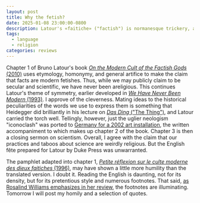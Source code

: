 ```yaml
---
layout: post
title: Why the fetish?
date: 2025-01-08 23:00:00-0800
description: Latour's «faitiche» ("factish") is normanesque trickery, and his "iconoclash" is an artsy rehash of Sombart's creative destruction.
tags:
  - language
  - religion
categories: reviews
---
```

Chapter 1 of Bruno Latour's book [*On the Modern Cult of the Factish Gods* (2010)](https://www.dukeupress.edu/On-the-Modern-Cult-of-the-Factish-Gods) uses etymology, homonymy, and general artifice to make the claim that facts are modern fetishes. Thus, while we may publicly claim to be secular and scientific, we have never been areligious. This continues Latour's theme of symmetry, earlier developed in [*We Have Never Been Modern* (1993)](https://en.wikipedia.org/wiki/We_Have_Never_Been_Modern). I approve of the cleverness. Mating ideas to the historical peculiarities of the words we use to express them is something that Heidegger did brilliantly in his lecture on [*Das Ding* ("The Thing")](https://monoskop.org/images/1/1d/Heidegger_Martin_1950_2000_Das_Ding.pdf), and Latour carried the torch well. Tellingly, however, just the uglier neologism "iconoclash" was ported to [Germany for a 2002 art installation](https://zkm.de/de/ausstellung/2002/05/iconoclash), the written accompaniment to which makes up chapter 2 of the book. Chapter 3 is then a closing sermon on scientism. Overall, I agree with the claim that our practices and taboos about science are weirdly religious. But the English fête prepared for Latour by Duke Press was unwarranted.

 The pamphlet adapted into chapter 1, [*Petite réflexion sur le culte moderne des dieux faitiches* (1996)](https://fr.wikipedia.org/wiki/Petite_r%C3%A9flexion_sur_le_culte_moderne_des_dieux_faitiches), may have shown a little more humility than the translated version. I doubt it. Reading the English is daunting, not for its density, but for its pretentious style and numerous footnotes. That said, [as Rosalind Williams emphasizes in her review](https://dspace.mit.edu/bitstream/handle/1721.1/116668/669026.pdf?sequence=1), the footnotes are illuminating. Tomorrow I will post my homily and a selection of quotes.